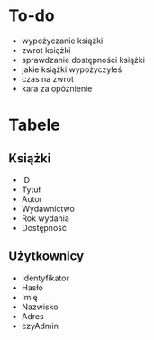 # To-do
- wypożyczanie książki
- zwrot książki
- sprawdzanie dostępności książki
- jakie książki wypożyczyłeś
- czas na zwrot
- kara za opóźnienie

# Tabele
## Książki
- ID
- Tytuł
- Autor
- Wydawnictwo
- Rok wydania
- Dostępność

## Użytkownicy
- Identyfikator
- Hasło
- Imię
- Nazwisko
- Adres
- czyAdmin